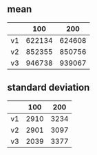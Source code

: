 ## mean
| |100|200|
|---|---|---|
|v1|622134|624608|
|v2|852355|850756|
|v3|946738|939067|
## standard deviation
| |100|200|
|---|---|---|
|v1|2910|3234|
|v2|2901|3097|
|v3|2039|3377|
